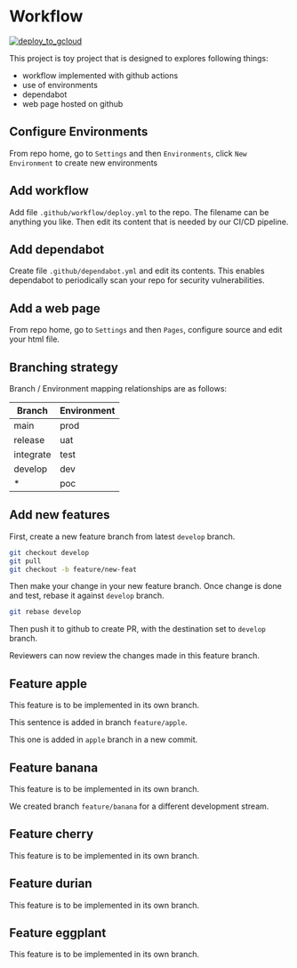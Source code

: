 # Workflow

[![deploy_to_gcloud](https://github.com/cg1101/workflow/actions/workflows/deploy.yml/badge.svg)](https://github.com/cg1101/workflow/actions/workflows/deploy.yml)

This project is toy project that is designed to explores following things:

* workflow implemented with github actions
* use of environments
* dependabot
* web page hosted on github

## Configure Environments

From repo home, go to `Settings` and then `Environments`, click `New Environment` to create new environments

## Add workflow

Add file `.github/workflow/deploy.yml` to the repo. The filename can be anything you like. Then edit its content that is needed by our CI/CD pipeline.

## Add dependabot

Create file `.github/dependabot.yml` and edit its contents. This enables dependabot to periodically scan your repo for security vulnerabilities.

## Add a web page

From repo home, go to `Settings` and then `Pages`, configure source and edit your html file.

## Branching strategy

Branch / Environment mapping relationships are as follows:

Branch    | Environment
----------|------------
main      | prod
release   | uat
integrate | test
develop   | dev
\*        | poc

## Add new features

First, create a new feature branch from latest `develop` branch.

```sh
git checkout develop
git pull
git checkout -b feature/new-feat
```

Then make your change in your new feature branch. Once change is done and test, rebase it against `develop` branch.

```sh
git rebase develop
```

Then push it to github to create PR, with the destination set to `develop` branch.

Reviewers can now review the changes made in this feature branch.

## Feature apple

This feature is to be implemented in its own branch.

This sentence is added in branch `feature/apple`.

This one is added in `apple` branch in a new commit.

## Feature banana

This feature is to be implemented in its own branch.

We created branch `feature/banana` for a different development stream.

## Feature cherry

This feature is to be implemented in its own branch.

## Feature durian

This feature is to be implemented in its own branch.

## Feature eggplant

This feature is to be implemented in its own branch.
